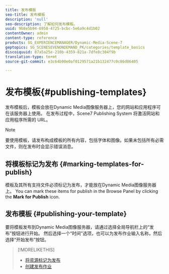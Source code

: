 ```yaml
---
title: 发布模板
seo-title: 发布模板
description: 'null'
seo-description: 了解如何发布模板。
uuid: 9b8e5b94-6958-4725-bcbc-5e6a9c4d1b02
contentOwner: admin
content-type: reference
products: SG_EXPERIENCEMANAGER/Dynamic-Media-Scene-7
geptopics: SG_SCENESEVENONDEMAND_PK/categories/template_basics
discoiquuid: 87a5a25e-210b-4359-821a-7dfe8c304f9b
translation-type: tm+mt
source-git-commit: e3c64b90e0af0129571a21b132477c0c86d06405

---
```



# 发布模板{#publishing-templates}

发布模板后，模板会放在Dynamic Media图像服务器上，您的网站和应用程序可在该服务器上使用。 在发布过程中，Scene7 Publishing System 将激活网站和应用程序所需的 URL。

>[!NOTE]
>
>要使用模板，请发布构成模板的所有内容，包括字体和图像。如果未包括所有必需文件，则在发布时会显示错误消息。

## 将模板标记为发布 {#marking-templates-for-publish}

模板及其所有支持文件必须标记为发布，才能放在Dynamic Media图像服务器上。 You can mark these items for publish in the Browse Panel by clicking the **Mark for Publish** icon.

## 发布模板 {#publishing-your-template}

要将模板发布到Dynamic Media图像服务器，请通过选择全局导航栏上的“发布”按钮进行开始。 然后选择一个“时间”选项，也可以为发布作业输入名称，然后选择“开始发布”按钮。

>[!MORELIKETHIS]
>
>* [将资源标记为发布](publishing-files.md#publish_after_uploading)
>* [创建发布作业](publishing-files.md#creating_a_publish_job)

